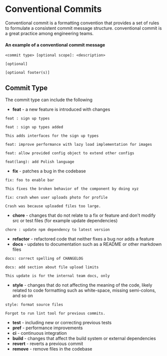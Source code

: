 # Conventional Commits

Conventional commit is a formatting convention that provides a set of rules to formulate a consistent commit message structure. conventional commit is a great practice among engineering teams.

#### An example of a conventional commit message

```
<commit type> [optional scope]: <description>

[optional]

[optional footer(s)]
```

## Commit Type

The commit type can include the following

- **feat** - a new feature is introduced with changes

```
feat : sign up types
```

```
feat : sign up types added

This adds interfaces for the sign up types
```

```
feat: improve performance with lazy load implementation for images
```

```
feat: allow provided config object to extend other configs
```

```
feat(lang): add Polish language
```

- **fix** - patches a bug in the codebase

```
fix: foo to enable bar

This fixes the broken behavior of the component by doing xyz
```

```
fix: crash when user uploads photo for profile

Crash was because uploaded files too large.
```

- **chore** - changes that do not relate to a fix or feature and don't modify src or test files (for example update dependencies)

```
chore : update npm dependency to latest version
```

- **refactor** - refactored code that neither fixes a bug nor adds a feature
- **docs** - updates to documentation such as a README or other markdown files

```
docs: correct spelling of CHANGELOG
```

```
docs: add section about file upload limits

This update is for the internal team docs, only
```

- **style** - changes that do not affecting the meaning of the code, likely related to code formatting such as white-space, missing semi-colons, and so on

```
style: format source files

Forgot to run lint tool for previous commits.
```

- **test** - including new or correcting previous tests
- **pref** - performance improvements
- **ci** - continuous integration
- **build** - changes that affect the build system or external dependencies
- **revert** - reverts a previous commit
- **remove** - remove files in the codebase

